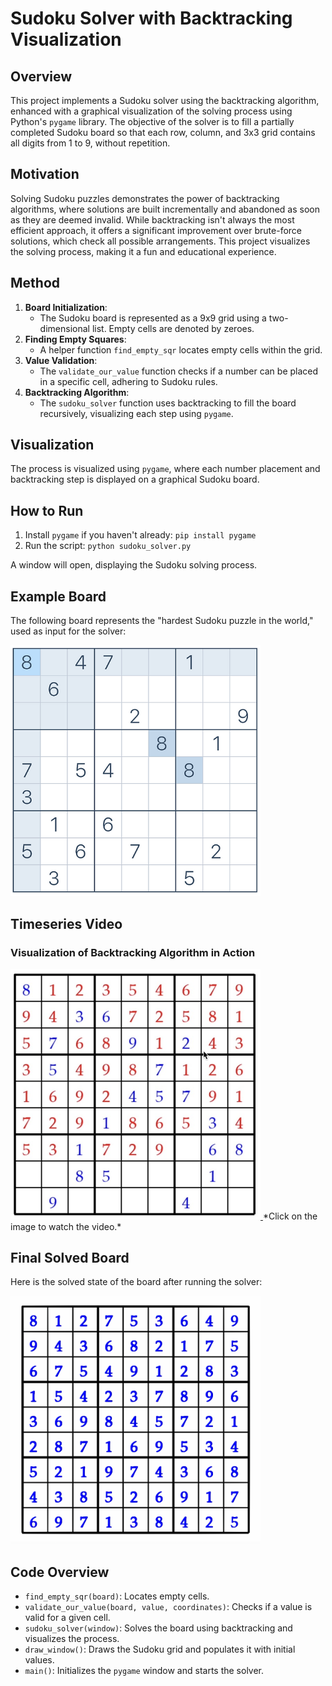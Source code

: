 # Sudoku Solver with Backtracking Visualization

## Overview

This project implements a Sudoku solver using the backtracking algorithm, enhanced with a graphical visualization of the solving process using Python's `pygame` library. The objective of the solver is to fill a partially completed Sudoku board so that each row, column, and 3x3 grid contains all digits from 1 to 9, without repetition.

## Motivation

Solving Sudoku puzzles demonstrates the power of backtracking algorithms, where solutions are built incrementally and abandoned as soon as they are deemed invalid. While backtracking isn't always the most efficient approach, it offers a significant improvement over brute-force solutions, which check all possible arrangements. This project visualizes the solving process, making it a fun and educational experience.

## Method

1. **Board Initialization**:
   - The Sudoku board is represented as a 9x9 grid using a two-dimensional list. Empty cells are denoted by zeroes.
2. **Finding Empty Squares**:
   - A helper function `find_empty_sqr` locates empty cells within the grid.
3. **Value Validation**:
   - The `validate_our_value` function checks if a number can be placed in a specific cell, adhering to Sudoku rules.
4. **Backtracking Algorithm**:
   - The `sudoku_solver` function uses backtracking to fill the board recursively, visualizing each step using `pygame`.

## Visualization

The process is visualized using `pygame`, where each number placement and backtracking step is displayed on a graphical Sudoku board.

## How to Run

1. Install `pygame` if you haven't already: `pip install pygame`
2. Run the script: `python sudoku_solver.py`

A window will open, displaying the Sudoku solving process.

## Example Board

The following board represents the "hardest Sudoku puzzle in the world," used as input for the solver:

<img src="image.png" alt="Sudoku Board" width="400">

## Timeseries Video

### Visualization of Backtracking Algorithm in Action
<a href="sudoku_.MOV">
    <img src="image-1.png" alt="Backtracking Visualization" width="400">
</a>
*Click on the image to watch the video.*


## Final Solved Board

Here is the solved state of the board after running the solver:

<img src="image-2.png" alt="Solved Sudoku Board" width="400">

## Code Overview

- `find_empty_sqr(board)`: Locates empty cells.
- `validate_our_value(board, value, coordinates)`: Checks if a value is valid for a given cell.
- `sudoku_solver(window)`: Solves the board using backtracking and visualizes the process.
- `draw_window()`: Draws the Sudoku grid and populates it with initial values.
- `main()`: Initializes the `pygame` window and starts the solver.
